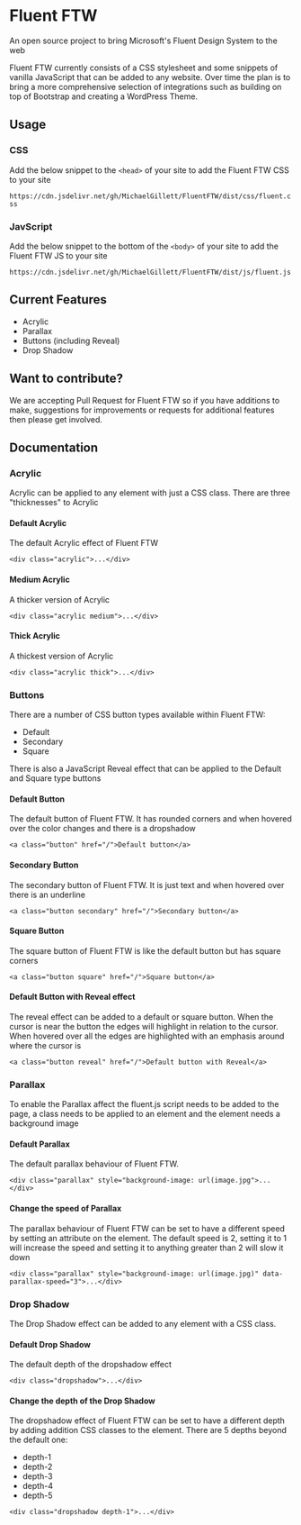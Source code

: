 # Fluent FTW
An open source project to bring Microsoft's Fluent Design System to the web

Fluent FTW currently consists of a CSS stylesheet and some snippets of vanilla JavaScript that can be added to any website. Over time the plan is to bring a more comprehensive selection of integrations such as building on top of Bootstrap and creating a WordPress Theme.

## Usage

### CSS
Add the below snippet to the `<head>` of your site to add the Fluent FTW CSS to your site

`https://cdn.jsdelivr.net/gh/MichaelGillett/FluentFTW/dist/css/fluent.css`

### JavScript
Add the below snippet to the bottom of the `<body>` of your site to add the Fluent FTW JS to your site

`https://cdn.jsdelivr.net/gh/MichaelGillett/FluentFTW/dist/js/fluent.js`

## Current Features

- Acrylic
- Parallax
- Buttons (including Reveal)
- Drop Shadow

## Want to contribute?
We are accepting Pull Request for Fluent FTW so if you have additions to make, suggestions for improvements or requests for additional features then please get involved.

## Documentation
### Acrylic
Acrylic can be applied to any element with just a CSS class. There are three "thicknesses" to Acrylic

#### Default Acrylic
The default Acrylic effect of Fluent FTW

`<div class="acrylic">...</div>`

#### Medium Acrylic
A thicker version of Acrylic

`<div class="acrylic medium">...</div>`

#### Thick Acrylic
A thickest version of Acrylic

`<div class="acrylic thick">...</div>`

### Buttons
There are a number of CSS button types available within Fluent FTW:

- Default
- Secondary
- Square

There is also a JavaScript Reveal effect that can be applied to the Default and Square type buttons

#### Default Button
The default button of Fluent FTW. It has rounded corners and when hovered over the color changes and there is a dropshadow

`<a class="button" href="/">Default button</a>`

#### Secondary Button
The secondary button of Fluent FTW. It is just text and when hovered over there is an underline

`<a class="button secondary" href="/">Secondary button</a>`

#### Square Button
The square button of Fluent FTW is like the default button but has square corners

`<a class="button square" href="/">Square button</a>`

#### Default Button with Reveal effect
The reveal effect can be added to a default or square button. When the cursor is near the button the edges will highlight in relation to the cursor. When hovered over all the edges are highlighted with an emphasis around where the cursor is

`<a class="button reveal" href="/">Default button with Reveal</a>`

### Parallax
To enable the Parallax affect the fluent.js script needs to be added to the page, a class needs to be applied to an element and the element needs a background image

#### Default Parallax
The default parallax behaviour of Fluent FTW.

`<div class="parallax" style="background-image: url(image.jpg">...</div>`

#### Change the speed of Parallax
The parallax behaviour of Fluent FTW can be set to have a different speed by setting an attribute on the element. The default speed is 2, setting it to 1 will increase the speed and setting it to anything greater than 2 will slow it down

`<div class="parallax" style="background-image: url(image.jpg)" data-parallax-speed="3">...</div>`

### Drop Shadow
The Drop Shadow effect can be added to any element with a CSS class.

#### Default Drop Shadow
The default depth of the dropshadow effect

`<div class="dropshadow">...</div>`

#### Change the depth of the Drop Shadow
The dropshadow effect of Fluent FTW can be set to have a different depth by adding addition CSS classes to the element. There are 5 depths beyond the default one:

- depth-1
- depth-2
- depth-3
- depth-4
- depth-5

`<div class="dropshadow depth-1">...</div>`